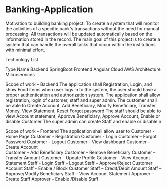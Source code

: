 # Banking-Application
Motivation to building banking project:
To create a system that will monitor the activities of a specific bank's transactions without the need for manual processing. All transactions will be updated automatically based on the information stored in the record. The main goal of this project is to create a system that can handle the overall tasks that occur within the institutions with minimal effort.

Technology List 

Type
Name
Backend 
SpringBoot
Frontend
Angular
Cloud
AWS
Architecture
Microservices

Scope of work – Backend
The application shall Registration, Login, and show Food items when user logs in to the system, the user should have a proper authentication and authorization system. 
The application shall allow registration, login of customer, staff and super admin. 
The customer shall be able to Create Account, Add Beneficiary, Modify Beneficiary, Transfer Money, View Statement, Reset Forgot password 
The staff should be able to view Account statement, Approve Beneficiary, Approve Account, Enable or disable Customer 
The super admin can create Staff and enable or disable n

Scope of work – Frontend
The application shall allow user to 
Customer - Home Page
Customer - Registration
Customer - Login 
Customer – Forgot Password 
Customer - Logout 
Customer - View dashboard 
Customer – Create Account  
Customer – Add Beneficiary 
Customer – Remove Beneficiary
Customer – Transfer Amount 
Customer - Update Profile 
Customer - View Account Statement 
Staff - Login 
Staff – Logout 
Staff – Approve/Reject Customer Account
Staff - Enable / Block Customer
Staff – Credit/Debit Amount 
Staff – Approve/Modify Beneficiary 
Staff – View Account Statement
Approver – Create Staff 
Approver – Enable /Disable Staff 
